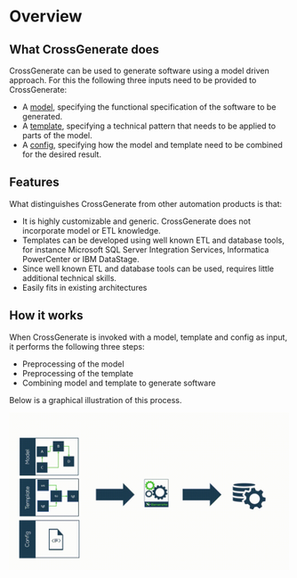# Overview

## What CrossGenerate does
CrossGenerate can be used to generate software using a model driven approach.
For this the following three inputs need to be provided to CrossGenerate:

- A [model](./Model), specifying the functional specification of the software to be generated.
- A [template](./Template), specifying a technical pattern that needs to be applied to parts of the model.
- A [config](./Config), specifying how the model and template need to be combined for the desired result.

## Features
What distinguishes CrossGenerate from other automation products is that:

- It is highly customizable and generic. CrossGenerate does not incorporate model or ETL knowledge.
- Templates can be developed using well known ETL and database tools, for instance Microsoft SQL Server Integration Services, Informatica PowerCenter or IBM DataStage. 
- Since well known ETL and database tools can be used, requires little additional technical skills.
- Easily fits in existing architectures

## How it works
When CrossGenerate is invoked with a model, template and config as input, it performs the following three steps:

- Preprocessing of the model
- Preprocessing of the template
- Combining model and template to generate software

Below is a graphical illustration of this process.

![video](./img/CrossGenerate.gif)



